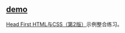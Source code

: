 ## [demo](https://memory9527.github.io/learn/html/headfirst%E7%A4%BA%E4%BE%8B/html/blog.html) ##
<a href="https://book.douban.com/subject/25752357/">Head First HTML与CSS（第2版）</a>示例整合练习。
